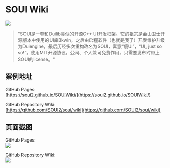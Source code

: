 # SOUI Wiki

![](https://avatars3.githubusercontent.com/u/26452547?v=3&s=200)

> "SOUI是一套和Duilib类似的开源C++ UI开发框架。它的祖宗是金山卫士开源版本中使用的UI库Bkwin，之后由启程软件（也就是我了）开发维护升级为Duiengine，最后历经多次重构改名为SOUI，寓意“瘦UI”，“UI, just so so!”。使用MIT开源协议，公司、个人兼可免费作用，只需要发布时带上SOUI的license。"

## 案例地址
GitHub Pages:  
[https://soui2.github.io/SOUIWiki/](https://soui2.github.io/SOUIWiki/)  

GitHub Repository Wiki:  
[https://github.com/SOUI2/soui/wiki](https://github.com/SOUI2/soui/wiki)  

## 页面截图
GitHub Pages:  
![](assets/100/20170719-16668242.png=600-)  

GitHub Repository Wiki:  
![](assets/100/20170806-91e7b88f.png=600-)  
